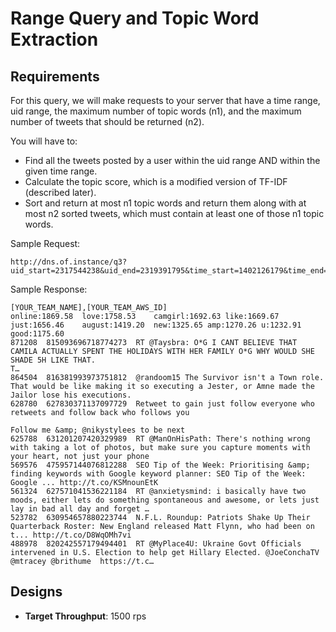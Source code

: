 # Range Query and Topic Word Extraction
## Requirements
For this query, we will make requests to your server that have a time range, uid range, the maximum number of topic words (n1), and the maximum number of tweets that should be returned (n2).

You will have to:

* Find all the tweets posted by a user within the uid range AND within the given time range. 
* Calculate the topic score, which is a modified version of TF-IDF (described later).
* Sort and return at most n1 topic words and return them along with at most n2 sorted tweets, which must contain at least one of those n1 topic words.

Sample Request:
```
http://dns.of.instance/q3?uid_start=2317544238&uid_end=2319391795&time_start=1402126179&time_end=1484854251&n1=10&n2=8
```
Sample Response:
```
[YOUR_TEAM_NAME],[YOUR_TEAM_AWS_ID]
online:1869.58  love:1758.53    camgirl:1692.63 like:1669.67    just:1656.46    august:1419.20  new:1325.65 amp:1270.26 u:1232.91   good:1175.60
871208  815093696718774273  RT @Taysbra: O*G I CANT BELIEVE THAT CAMILA ACTUALLY SPENT THE HOLIDAYS WITH HER FAMILY O*G WHY WOULD SHE SHADE 5H LIKE THAT.
T…
864504  816381993973751812  @randoom15 The Survivor isn't a Town role. That would be like making it so executing a Jester, or Amne made the Jailor lose his executions.
628780  627830371137097729  Retweet to gain just follow everyone who retweets and follow back who follows you

Follow me &amp; @nikystylees to be next
625788  631201207420329989  RT @ManOnHisPath: There's nothing wrong with taking a lot of photos, but make sure you capture moments with your heart, not just your phone
569576  475957144076812288  SEO Tip of the Week: Prioritising &amp; finding keywords with Google keyword planner: SEO Tip of the Week: Google ... http://t.co/KSMnounEtK
561324  627571041536221184  RT @anxietysmind: i basically have two moods, either lets do something spontaneous and awesome, or lets just lay in bad all day and forget …
523782  630954657880223744  N.F.L. Roundup: Patriots Shake Up Their Quarterback Roster: New England released Matt Flynn, who had been on t... http://t.co/D8WqOMh7vi
488978  820242557179494401  RT @MyPlace4U: Ukraine Govt Officials intervened in U.S. Election to help get Hillary Elected. @JoeConchaTV @mtracey @brithume  https://t.c…
```
## Designs

* **Target Throughput**: 1500 rps
